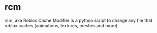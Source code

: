 # rcm
rcm, aka Roblox Cache Modifier is a python script to change any file that roblox caches (animations, textures, meshes and more)

